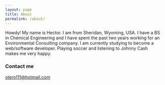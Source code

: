 ```yaml
---
layout: page
title: About
permalink: /about/
---
```


Howdy! My name is Hector. I am from Sheridan, Wyoming, USA. I have a BS in Chemical Engineering and I have spent the past two years working for an Environmental Consulting company. I am currently studying to become a web/software developer. Playing soccer and listening to Johnny Cash makes me very happy.


### Contact me

[otero111@hotmail.com](mailto:otero111@hotmail.com)
